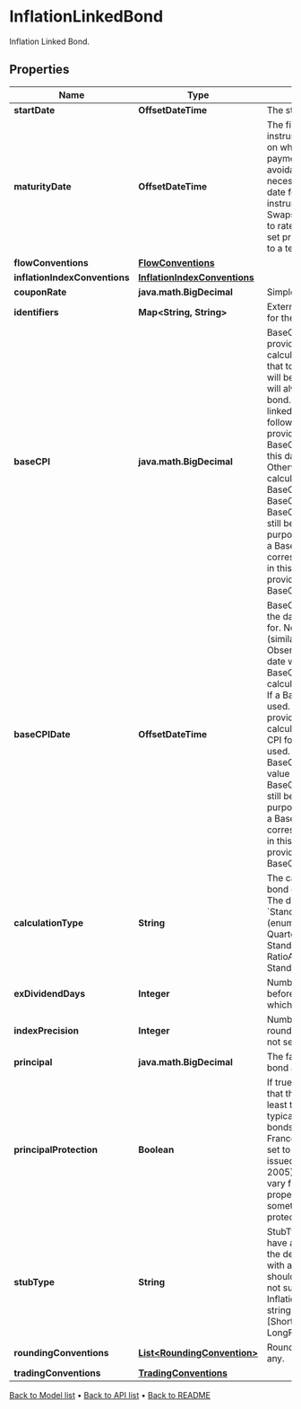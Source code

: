 

# InflationLinkedBond

Inflation Linked Bond.

## Properties

| Name | Type | Description | Notes |
|------------ | ------------- | ------------- | -------------|
|**startDate** | **OffsetDateTime** | The start date of the bond. |  |
|**maturityDate** | **OffsetDateTime** | The final maturity date of the instrument. This means the last date on which the instruments makes a payment of any amount.  For the avoidance of doubt, that is not necessarily prior to its last sensitivity date for the purposes of risk; e.g. instruments such as  Constant Maturity Swaps (CMS) often have sensitivities to rates that may well be observed or set prior to the maturity date, but refer to a termination date beyond it. |  |
|**flowConventions** | [**FlowConventions**](FlowConventions.md) |  |  |
|**inflationIndexConventions** | [**InflationIndexConventions**](InflationIndexConventions.md) |  |  |
|**couponRate** | **java.math.BigDecimal** | Simple coupon rate. |  |
|**identifiers** | **Map&lt;String, String&gt;** | External market codes and identifiers for the bond, e.g. ISIN. |  [optional] |
|**baseCPI** | **java.math.BigDecimal** | BaseCPI value. This is optional, if not provided the BaseCPI value will be calculated from the BaseCPIDate,  if that too is not present the StartDate will be used.     If provided then this value will always set the BaseCPI on this bond.     The BaseCPI of an inflation linked bond is calculated using the following logic:  - If a BaseCPI value is provided, this is used.  - Otherwise, if BaseCPIDate is provided, the CPI for this date is calculated and used.  - Otherwise, the CPI for the StartDate is calculated and used.     Note that if both BaseCPI and BaseCPIDate are set, the BaseCPI value will be used and the BaseCPIDate  will be ignored but can still be added for informative purposes.     Some bonds are issued with a BaseCPI date that does not correspond to the StartDate CPI value, in this  case the value should be provided here or with the BaseCPIDate. |  [optional] |
|**baseCPIDate** | **OffsetDateTime** | BaseCPIDate. This is optional. Gives the date that the BaseCPI is calculated for.     Note this is an un-lagged date (similar to StartDate) so the Bond ObservationLag will  be applied to this date when calculating the CPI.     The BaseCPI of an inflation linked bond is calculated using the following logic:  - If a BaseCPI value is provided, this is used.  - Otherwise, if BaseCPIDate is provided, the CPI for this date is calculated and used.  - Otherwise, the CPI for the StartDate is calculated and used.     Note that if both BaseCPI and BaseCPIDate are set, the BaseCPI value will be used and the BaseCPIDate  will be ignored but can still be added for informative purposes.     Some bonds are issued with a BaseCPI date that does not correspond to the StartDate CPI value, in this  case the value should be provided here or with the actual BaseCPI. |  [optional] |
|**calculationType** | **String** | The calculation type applied to the bond coupon and principal amount.  The default CalculationType is &#x60;Standard&#x60;.    Supported string (enumeration) values are: [Standard, Quarterly, Ratio, Brazil, StandardAccruedOnly, RatioAccruedOnly, StandardWithCappedAccruedInterest]. |  [optional] |
|**exDividendDays** | **Integer** | Number of Good Business Days before the next coupon payment, in which the bond goes ex-dividend. |  [optional] |
|**indexPrecision** | **Integer** | Number of decimal places used to round IndexRatio. This defaults to 5 if not set. |  [optional] |
|**principal** | **java.math.BigDecimal** | The face-value or principal for the bond at outset. |  |
|**principalProtection** | **Boolean** | If true then the principal is protected in that the redemption amount will be at least the face value (Principal).  This is typically set to true for inflation linked bonds issued by the United States and France (for example).  This is typically set to false for inflation linked bonds issued by the United Kingdom (post 2005).  For other sovereigns this can vary from issue to issue.  If not set this property defaults to true.  This is sometimes referred to as Deflation protection or an inflation floor of 0%. |  [optional] |
|**stubType** | **String** | StubType. Most Inflation linked bonds have a ShortFront stub type so this is the default, however in some cases  with a long front stub LongFront should be selected.  StubType Both is not supported for InflationLinkedBonds.    Supported string (enumeration) values are: [ShortFront, ShortBack, LongBack, LongFront, Both]. |  [optional] |
|**roundingConventions** | [**List&lt;RoundingConvention&gt;**](RoundingConvention.md) | Rounding conventions for analytics, if any. |  [optional] |
|**tradingConventions** | [**TradingConventions**](TradingConventions.md) |  |  [optional] |



[Back to Model list](../README.md#documentation-for-models) &#8226; [Back to API list](../README.md#documentation-for-api-endpoints) &#8226; [Back to README](../README.md)



